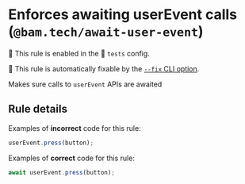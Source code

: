 # Enforces awaiting userEvent calls (`@bam.tech/await-user-event`)

💼 This rule is enabled in the 🧪 `tests` config.

🔧 This rule is automatically fixable by the [`--fix` CLI option](https://eslint.org/docs/latest/user-guide/command-line-interface#--fix).

<!-- end auto-generated rule header -->

Makes sure calls to `userEvent` APIs are awaited

## Rule details

Examples of **incorrect** code for this rule:

```jsx
userEvent.press(button);
```

Examples of **correct** code for this rule:

```jsx
await userEvent.press(button);
```
